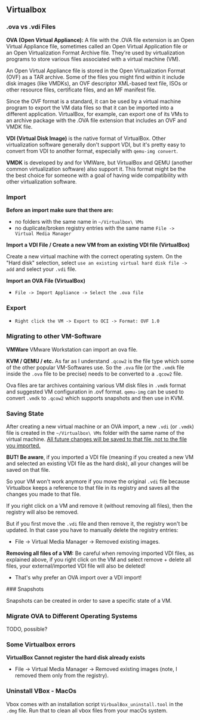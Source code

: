 ## Virtualbox

### .ova vs .vdi Files

**OVA (Open Virtual Appliance):**
A file with the .OVA file extension is an Open Virtual Appliance file, sometimes called an Open Virtual Application file or an Open Virtualization Format Archive file. They're used by virtualization programs to store various files associated with a virtual machine (VM).

An Open Virtual Appliance file is stored in the Open Virtualization Format (OVF) as a TAR archive. Some of the files you might find within it include disk images (like VMDKs), an OVF descriptor XML-based text file, ISOs or other resource files, certificate files, and an MF manifest file.

Since the OVF format is a standard, it can be used by a virtual machine program to export the VM data files so that it can be imported into a different application. VirtualBox, for example, can export one of its VMs to an archive package with the .OVA file extension that includes an OVF and VMDK file. 

**VDI (Virtual Disk Image)** is the native format of VirtualBox. Other virtualization software generally don't support VDI, but it's pretty easy to convert from VDI to another format, especially with `qemu-img convert`.

**VMDK** is developed by and for VMWare, but VirtualBox and QEMU (another common virtualization software) also support it. This format might be the the best choice for someone with a goal of having wide compatibility with other virtualization software.

### Import

**Before an import make sure that there are:**
* no folders with the same name in `~/Virtualbox\ VMs` 
* no duplicate/broken registry entries with the same name `File -> Virtual Media Manager`

**Import a VDI File / Create a new VM from an existing VDI file (VirtualBox)**

Create a new virtual machine with the correct operating system. On the "Hard disk" selection, select `use an existing virtual hard disk file -> add` and select your `.vdi` file.

**Import an OVA File (VirtualBox)**

* `File -> Import Appliance -> Select the .ova file`

### Export

* `Right click the VM -> Export to OCI -> Format: OVF 1.0`

### Migrating to other VM-Software
**VMWare**
VMware Workstation can import an ova file.

**KVM / QEMU / etc.**
As far as I understand `.qcow2` is the file type which some of the other popular VM-Softwares use. So the `.ova` file (or the `.vmdk` file inside the `.ova` file to be precise) needs to be converted to a `.qcow2` file.

Ova files are tar archives containing various VM disk files in `.vmdk` format and suggested VM configuration in .ovf format.  `qemu-img` can be used to convert `.vmdk` to `.qcow2` which supports snapshots and then use in KVM.

### Saving State

After creating a new virtual machine or an OVA import, a new `.vdi` (or `.vmdk`) file is created in the `~/Virtualbox\ VMs` folder with the same name of the virtual machine. <ins>All future changes will be saved to that file, not to the file you imported.</ins>

**BUT! Be aware**, if you imported a VDI file (meaning if you created a new VM and selected an existing VDI file as the hard disk), all your changes will be saved on that file.

So your VM won't work anymore if you move the original `.vdi` file because Virtualbox keeps a reference to that file in its registry and saves all the changes you made to that file.

If you right click on a VM and remove it (without removing all files), then the registry will also be removed.

But if you first move the `.vdi` file and then remove it, the registry won't be updated. In that case you have to manually delete the registry entries:

* File -> Virtual Media Manager -> Removed existing images.

**Removing all files of a VM:** Be careful when removing imported VDI files, as explained above, if you right click on the VM and select remove + delete all files, your external/imported VDI file will also be deleted!

 * That's why prefer an OVA import over a VDI import!

### Snapshots

Snapshots can be created in order to save a specific state of a VM.

### Migrate OVA to Different Operating Systems

TODO, possible?

### Some Virtualbox errors

**VirtualBox Cannot register the hard disk already exists**

* File -> Virtual Media Manager -> Removed existing images (note, I removed them only from the registry).

### Uninstall VBox - MacOs
Vbox comes with an installation script `VirbualBox_uninstall.tool` in the `.dmg` file. Run that to clean all vbox files from your macOs system.